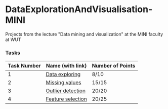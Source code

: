# DataExplorationAndVisualisation-MINI
Projects from the lecture "Data mining and visualization" at the MINI faculty at WUT

### Tasks
| Task Number | Name (with link)                                                                 | Number of Points |
|-------------|----------------------------------------------------------------------------------|------------------|
| 1           | [Data exploring](https://github.com/LJaremek/DataExplorationAndVisualisation-MINI/tree/main/task_1)  | 8/10 |
| 2           | [Missing values](https://github.com/LJaremek/DataExplorationAndVisualisation-MINI/tree/main/task_2)      | 15/15 |
| 3           | [Outlier detection](https://github.com/LJaremek/DataExplorationAndVisualisation-MINI/tree/main/task_3)| 20/20 |
| 4           | [Feature selection](https://github.com/LJaremek/DataExplorationAndVisualisation-MINI/tree/main/task_4)                  | 20/25 |
